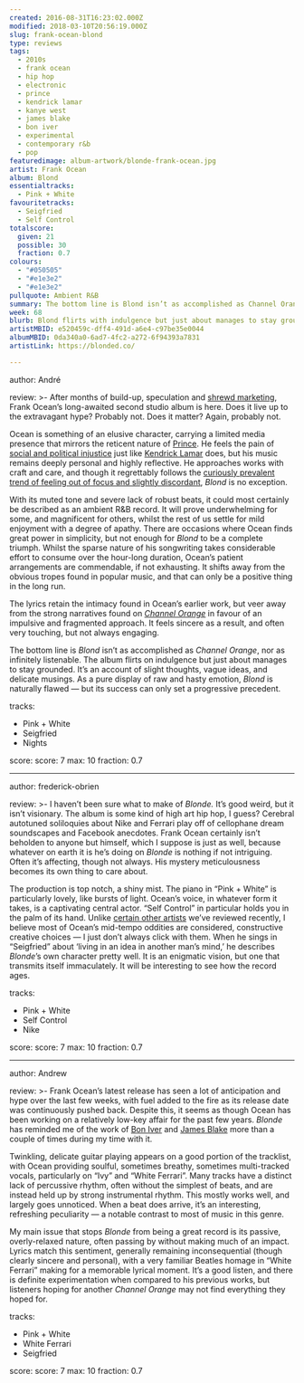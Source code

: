 ```yaml
---
created: 2016-08-31T16:23:02.000Z
modified: 2018-03-10T20:56:19.000Z
slug: frank-ocean-blond
type: reviews
tags:
  - 2010s
  - frank ocean
  - hip hop
  - electronic
  - prince
  - kendrick lamar
  - kanye west
  - james blake
  - bon iver
  - experimental
  - contemporary r&b
  - pop
featuredimage: album-artwork/blonde-frank-ocean.jpg
artist: Frank Ocean
album: Blond
essentialtracks:
  - Pink + White
favouritetracks:
  - Seigfried
  - Self Control
totalscore:
  given: 21
  possible: 30
  fraction: 0.7
colours:
  - "#050505"
  - "#e1e3e2"
  - "#e1e3e2"
pullquote: Ambient R&B
summary: The bottom line is Blond isn’t as accomplished as Channel Orange, nor as infinitely listenable. The album flirts on indulgence but just about manages to stay grounded. It’s an account of slight thoughts, vague ideas and delicate musings.
week: 68
blurb: Blond flirts with indulgence but just about manages to stay grounded. It’s an account of slight thoughts, vague ideas, and delicate musings.
artistMBID: e520459c-dff4-491d-a6e4-c97be35e0044
albumMBID: 0da340a0-6ad7-4fc2-a272-6f94393a7831
artistLink: https://blonded.co/

---
```

author: André

review: >-
  After months of build-up, speculation and [shrewd marketing](http://pitchfork.com/news/67329-snapchat-rolls-out-frank-ocean-filters/), Frank Ocean’s long-awaited second studio album is here. Does it live up to the extravagant hype? Probably not. Does it matter? Again, probably not. 
  
  Ocean is something of an elusive character, carrying a limited media presence that mirrors the reticent nature of [Prince](/reviews/prince-purple-rain/). He feels the pain of [social and political injustice](http://frankocean.tumblr.com/post/146249813326/i-read-in-the-paper-that-my-brothers-are-being) just like [Kendrick Lamar](/reviews/kendrick-lamar-to-pimp-a-butterfly/) does, but his music remains deeply personal and highly reflective. He approaches works with craft and care, and though it regrettably follows the [curiously prevalent trend of feeling out of focus and slightly discordant](/reviews/kanye-west-the-life-of-pablo/), *Blond* is no exception. 
  
  With its muted tone and severe lack of robust beats, it could most certainly be described as an ambient R&B record. It will prove underwhelming for some, and magnificent for others, whilst the rest of us settle for mild enjoyment with a degree of apathy. There are occasions where Ocean finds great power in simplicity, but not enough for *Blond* to be a complete triumph. Whilst the sparse nature of his songwriting takes considerable effort to consume over the hour-long duration, Ocean’s patient arrangements are commendable, if not exhausting. It shifts away from the obvious tropes found in popular music, and that can only be a positive thing in the long run. 
  
  The lyrics retain the intimacy found in Ocean’s earlier work, but veer away from the strong narratives found on [*Channel Orange*](/reviews/frank-ocean-channel-orange/) in favour of an impulsive and fragmented approach. It feels sincere as a result, and often very touching, but not always engaging. 
  
  The bottom line is *Blond* isn’t as accomplished as *Channel Orange*, nor as infinitely listenable. The album flirts on indulgence but just about manages to stay grounded. It’s an account of slight thoughts, vague ideas, and delicate musings. As a pure display of raw and hasty emotion, *Blond* is naturally flawed — but its success can only set a progressive precedent.

tracks:
  - Pink + White
  - ­Seigfried
  - ­Nights

score:
  score: 7
  max: 10
  fraction: 0.7

---
author: frederick-obrien

review: >-
  I haven’t been sure what to make of *Blonde.* It’s good weird, but it isn’t visionary. The album is some kind of high art hip hop, I guess? Cerebral autotuned soliloquies about Nike and Ferrari play off of cellophane dream soundscapes and Facebook anecdotes. Frank Ocean certainly isn’t beholden to anyone but himself, which I suppose is just as well, because whatever on earth it is he’s doing on *Blonde* is nothing if not intriguing. Often it’s affecting, though not always. His mystery meticulousness becomes its own thing to care about. 
  
  The production is top notch, a shiny mist. The piano in “Pink + White” is particularly lovely, like bursts of light. Ocean’s voice, in whatever form it takes, is a captivating central actor. “Self Control” in particular holds you in the palm of its hand. Unlike [certain other artists](/reviews/james-blake-the-colour-in-anything/>) we’ve reviewed recently, I believe most of Ocean’s mid-tempo oddities are considered, constructive creative choices — I just don’t always click with them. When he sings in “Seigfried” about ‘living in an idea in another man’s mind,’ he describes *Blonde*’s own character pretty well. It is an enigmatic vision, but one that transmits itself immaculately. It will be interesting to see how the record ages.

tracks:
  - Pink + White
  - ­Self Control
  - ­Nike

score:
  score: 7
  max: 10
  fraction: 0.7

---
author: Andrew

review: >-
  Frank Ocean’s latest release has seen a lot of anticipation and hype over the last few weeks, with fuel added to the fire as its release date was continuously pushed back. Despite this, it seems as though Ocean has been working on a relatively low-key affair for the past few years. *Blonde* has reminded me of the work of [Bon Iver](/reviews/bon-iver-22-a-million/) and [James Blake](/reviews/james-blake-the-colour-in-anything/) more than a couple of times during my time with it. 
  
  Twinkling, delicate guitar playing appears on a good portion of the tracklist, with Ocean providing soulful, sometimes breathy, sometimes multi-tracked vocals, particularly on “Ivy” and “White Ferrari”. Many tracks have a distinct lack of percussive rhythm, often without the simplest of beats, and are instead held up by strong instrumental rhythm. This mostly works well, and largely goes unnoticed. When a beat does arrive, it’s an interesting, refreshing peculiarity — a notable contrast to most of music in this genre. 
  
  My main issue that stops *Blonde* from being a great record is its passive, overly-relaxed nature, often passing by without making much of an impact. Lyrics match this sentiment, generally remaining inconsequential (though clearly sincere and personal), with a very familiar Beatles homage in “White Ferrari” making for a memorable lyrical moment. It’s a good listen, and there is definite experimentation when compared to his previous works, but listeners hoping for another *Channel Orange* may not find everything they hoped for.

tracks:
  - Pink + White
  - ­White Ferrari
  - ­Seigfried

score:
  score: 7
  max: 10
  fraction: 0.7
